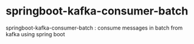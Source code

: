 # springboot-kafka-consumer-batch
springboot-kafka-consumer-batch : consume messages in batch from kafka using spring boot
